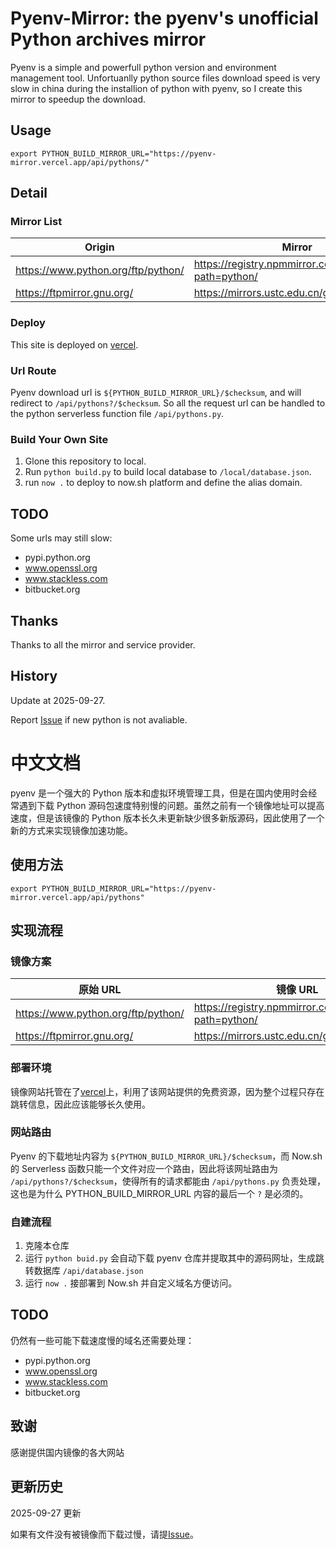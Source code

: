 # Pyenv-Mirror: the pyenv's unofficial Python archives mirror

Pyenv is a simple and powerfull python version and environment management tool. Unfortuanlly python source files download speed is very slow in china during the installion of python with pyenv, so I create this mirror to speedup the download. 

## Usage

```
export PYTHON_BUILD_MIRROR_URL="https://pyenv-mirror.vercel.app/api/pythons/"
```

## Detail

### Mirror List

|Origin|Mirror|
|---|---|
|https://www.python.org/ftp/python/|https://registry.npmmirror.com/binary.html?path=python/|
|https://ftpmirror.gnu.org/|https://mirrors.ustc.edu.cn/gnu/|

### Deploy

This site is deployed on [vercel](https://vercel.com/).

### Url Route

Pyenv download url is `${PYTHON_BUILD_MIRROR_URL}/$checksum`, and will redirect to `/api/pythons?/$checksum`. So all the request url can be handled to the python serverless function file `/api/pythons.py`.

### Build Your Own Site

1. Glone this repository to local.
2. Run `python build.py` to build local database to `/local/database.json`.
3. run `now .` to deploy to now.sh platform and define the alias domain.

## TODO

Some urls may still slow:

* pypi.python.org
* www.openssl.org
* www.stackless.com
* bitbucket.org

## Thanks

Thanks to all the mirror and service provider.

## History

Update at 2025-09-27.

Report [Issue](https://github.com/S0urceC0der/pyenv-mirror/issues/new) if new python is not avaliable.

# 中文文档

pyenv 是一个强大的 Python 版本和虚拟环境管理工具，但是在国内使用时会经常遇到下载 Python 源码包速度特别慢的问题。虽然之前有一个镜像地址可以提高速度，但是该镜像的 Python 版本长久未更新缺少很多新版源码，因此使用了一个新的方式来实现镜像加速功能。

## 使用方法

```
export PYTHON_BUILD_MIRROR_URL="https://pyenv-mirror.vercel.app/api/pythons"
```

## 实现流程

### 镜像方案

|原始 URL |镜像 URL|
|---|---|
|https://www.python.org/ftp/python/|https://registry.npmmirror.com/binary.html?path=python/|
|https://ftpmirror.gnu.org/|https://mirrors.ustc.edu.cn/gnu/|

### 部署环境

镜像网站托管在了[vercel](https://vercel.com/)上，利用了该网站提供的免费资源，因为整个过程只存在跳转信息，因此应该能够长久使用。

### 网站路由

Pyenv 的下载地址内容为 `${PYTHON_BUILD_MIRROR_URL}/$checksum`，而 Now.sh 的 Serverless 函数只能一个文件对应一个路由，因此将该网址路由为 `/api/pythons?/$checksum`，使得所有的请求都能由 `/api/pythons.py` 负责处理，这也是为什么 PYTHON_BUILD_MIRROR_URL 内容的最后一个 `?` 是必须的。

### 自建流程

1. 克隆本仓库
2. 运行 `python buid.py` 会自动下载 pyenv 仓库并提取其中的源码网址，生成跳转数据库 `/api/database.json`
3. 运行 `now .` 接部署到 Now.sh 并自定义域名方便访问。

## TODO

仍然有一些可能下载速度慢的域名还需要处理：

* pypi.python.org
* www.openssl.org
* www.stackless.com
* bitbucket.org

## 致谢

感谢提供国内镜像的各大网站

## 更新历史

2025-09-27 更新

如果有文件没有被镜像而下载过慢，请提[Issue](https://github.com/S0urceC0der/pyenv-mirror/issues/new)。
